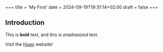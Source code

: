 +++
title = 'My First'
date = 2024-09-19T19:31:14+02:00
draft = false
+++
## Introduction

This is **bold** text, and this is *emphasized* text.

Visit the [Hugo](https://gohugo.io) website!